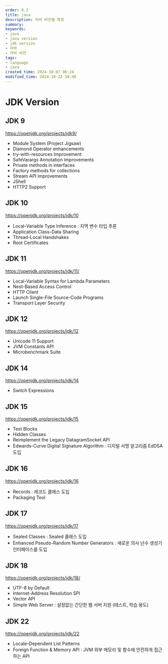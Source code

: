 ```yaml
---
order: 0.2
title: java
description: 자바 버전별 특징
summary:
keywords:
- java
- java version
- jdk version
- 자바
- 자바 버전
tags:
- language
- java
created_time: 2024-10-07 06:24
modified_time: 2024-10-22 10:40
---
```


# JDK Version 


## JDK 9
https://openjdk.org/projects/jdk9/

- Module System (Project Jigsaw)
- Diamond Operator enhancements
- try-with-resources Improvement
- SafeVarargs Annotation improvements
- Private methods in interfaces
- Factory methods for collections
- Stream API improvements
- JShell
- HTTP2 Support



## JDK 10
https://openjdk.org/projects/jdk/10

- Local-Variable Type Inference : 지역 변수 타입 추론
- Application Class-Data Sharing
- Thread-Local Handshakes
- Root Certificates 



## JDK 11
https://openjdk.org/projects/jdk/11/

- Local-Variable Syntax for Lambda Parameters
- Nest-Based Access Control
- HTTP Client
- Launch Single-File Source-Code Programs
- Transport Layer Security



## JDK 12
https://openjdk.org/projects/jdk/12

- Unicode 11 Support
- JVM Constants API
- Microbenchmark Suite



## JDK 14
https://openjdk.org/projects/jdk/14

- Switch Expressions



## JDK 15
https://openjdk.org/projects/jdk/15

- Text Blocks
- Hidden Classes
- Reimplement the Legacy DatagramSocket API
- Edwards-Curve Digital Signature Algorithm : 디지털 서명 알고리즘 EdDSA 도입


## JDK 16
https://openjdk.org/projects/jdk/16

- Records : 레코드 클래스 도입
- Packaging Tool



## JDK 17
https://openjdk.org/projects/jdk/17

- Sealed Classes : Sealed 클래스 도입
- Enhanced Pseudo-Random Number Generators : 새로운 의사 난수 생성기 인터페이스를 도입



## JDK 18
https://openjdk.org/projects/jdk/18/

- UTF-8 by Default
- Internet-Address Resolution SPI
- Vector API
- Simple Web Server : 설정없는 간단한 웹 서버 지원 (테스트, 학습 용도)



## JDK 22
https://openjdk.org/projects/jdk/22

- Locale-Dependent List Patterns
- Foreign Function & Memory API : JVM 외부 메모리 및 함수에 안전하게 접근하는 API